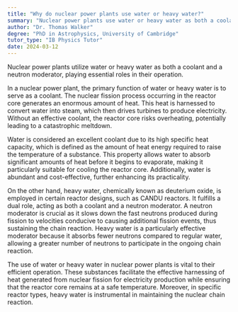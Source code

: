 ```yaml
---
title: "Why do nuclear power plants use water or heavy water?"
summary: "Nuclear power plants use water or heavy water as both a coolant and a neutron moderator."
author: "Dr. Thomas Walker"
degree: "PhD in Astrophysics, University of Cambridge"
tutor_type: "IB Physics Tutor"
date: 2024-03-12
---
```


Nuclear power plants utilize water or heavy water as both a coolant and a neutron moderator, playing essential roles in their operation.

In a nuclear power plant, the primary function of water or heavy water is to serve as a coolant. The nuclear fission process occurring in the reactor core generates an enormous amount of heat. This heat is harnessed to convert water into steam, which then drives turbines to produce electricity. Without an effective coolant, the reactor core risks overheating, potentially leading to a catastrophic meltdown.

Water is considered an excellent coolant due to its high specific heat capacity, which is defined as the amount of heat energy required to raise the temperature of a substance. This property allows water to absorb significant amounts of heat before it begins to evaporate, making it particularly suitable for cooling the reactor core. Additionally, water is abundant and cost-effective, further enhancing its practicality.

On the other hand, heavy water, chemically known as deuterium oxide, is employed in certain reactor designs, such as CANDU reactors. It fulfills a dual role, acting as both a coolant and a neutron moderator. A neutron moderator is crucial as it slows down the fast neutrons produced during fission to velocities conducive to causing additional fission events, thus sustaining the chain reaction. Heavy water is a particularly effective moderator because it absorbs fewer neutrons compared to regular water, allowing a greater number of neutrons to participate in the ongoing chain reaction.

The use of water or heavy water in nuclear power plants is vital to their efficient operation. These substances facilitate the effective harnessing of heat generated from nuclear fission for electricity production while ensuring that the reactor core remains at a safe temperature. Moreover, in specific reactor types, heavy water is instrumental in maintaining the nuclear chain reaction.
    